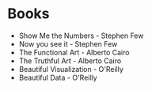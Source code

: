 # Books

- Show Me the Numbers - Stephen Few
- Now you see it - Stephen Few
- The Functional Art - Alberto Cairo
- The Truthful Art - Alberto Cairo
- Beautiful Visualization - O'Reilly
- Beautiful Data - O'Reilly